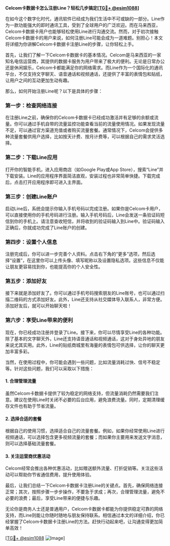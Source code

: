 **Celcom卡数据卡怎么注册Line？轻松几步搞定[[TG💪+ @esim1088](https://t.me/s/esim1088)]**

在如今这个数字化时代，通讯软件已经成为我们生活中不可或缺的一部分。Line作为一款功能强大的即时通讯工具，受到了全球用户的广泛欢迎。而在马来西亚，Celcom卡数据卡用户也能够轻松使用Line进行沟通交流。然而，对于初次接触Celcom卡数据卡的用户来说，如何注册Line可能会成为一道难题。别担心！本文将详细为你讲解Celcom卡数据卡注册Line的步骤，让你轻松上手。

首先，让我们了解一下Celcom卡数据卡的基本情况。Celcom是马来西亚的一家知名电信运营商，其提供的数据卡服务为用户带来了极大的便利。无论是日常办公还是休闲娱乐，Celcom卡都能满足你的网络需求。而Line作为一个国际化的通讯平台，不仅支持文字聊天、语音通话和视频通话，还提供了丰富的表情包和贴纸，让用户之间的互动更加生动有趣。

那么，如何开始注册Line呢？以下是具体的步骤：

### **第一步：检查网络连接**
在注册Line之前，确保你的Celcom卡数据卡已经成功激活并有足够的余额或流量。你可以通过手机自带的流量监控功能查看当前的流量使用情况。如果发现流量不足，可以通过官方渠道充值或者购买流量套餐。通常情况下，Celcom会提供多种流量套餐供用户选择，比如按天计费、按月计费等，可以根据自己的需求灵活选择。

### **第二步：下载Line应用**
打开你的智能手机，进入应用商店（如Google Play或App Store），搜索“Line”并下载安装。Line的应用程序界面简洁直观，安装过程也非常简单快捷。下载完成后，点击打开应用程序即可进入主界面。

### **第三步：创建Line账户**
启动Line后，系统会提示你输入手机号码以完成注册。如果你是Celcom卡用户，可以直接使用你的手机号码进行注册。输入手机号码后，Line会发送一条验证码短信到你的手机上。请注意查收短信，并将收到的验证码输入到Line中。验证码输入正确后，你就成功完成了Line账户的创建。

### **第四步：设置个人信息**
注册完成后，你可以进一步完善个人资料。点击右下角的“更多”选项，然后选择“设置”，在这里你可以上传头像、填写昵称以及设置隐私选项。这些信息不仅能让朋友更容易找到你，也能提高你的个人安全性。

### **第五步：添加好友**
接下来就是添加好友了。你可以通过手机号码搜索朋友的Line账号，也可以通过扫描二维码的方式添加好友。此外，Line还支持从社交媒体导入联系人，非常方便。添加好友后，就可以开始聊天啦！

### **第六步：享受Line带来的便利**
现在，你已经成功注册并登录了Line。接下来，你可以尽情享受Line的各种功能。除了基本的文字聊天外，Line还支持语音通话和视频通话，这对于身处异地的朋友来说尤其实用。此外，Line的贴纸商城里有海量的表情包可供选择，让你的聊天更加丰富多彩。

当然，在使用过程中，你可能会遇到一些问题，比如流量消耗过快、信号不稳定等。针对这些问题，我们可以采取以下措施：

#### **1. 合理管理流量**
虽然Celcom卡数据卡提供了较为稳定的网络支持，但流量消耗仍然需要我们注意。建议在使用Line时关闭不必要的后台应用，避免浪费流量。同时，定期清理缓存文件也有助于节省流量。

#### **2. 选择合适的套餐**
根据自己的使用习惯，选择适合自己的流量套餐。例如，如果你经常使用Line进行视频通话，可以选择包含更多视频流量的套餐；而如果你主要用来发送文字消息，则可以选择基础流量套餐。

#### **3. 关注运营商优惠活动**
Celcom经常会推出各种优惠活动，比如赠送额外流量、打折促销等。关注这些活动可以帮助你节省通信费用，提升使用体验。

最后，让我们总结一下Celcom卡数据卡注册Line的关键点。首先，确保网络连接正常；其次，按照步骤一步步操作，不要急于求成；再次，合理管理流量，避免不必要的浪费；最后，享受Line带来的便捷与乐趣。

无论你是商务人士还是普通用户，Celcom卡数据卡都能为你提供稳定可靠的网络支持，而Line则能让你随时随地与朋友保持联系。相信通过本文的详细介绍，你已经掌握了Celcom卡数据卡注册Line的方法。赶快行动起来吧，让沟通变得更加简单高效！

[[TG💪+ @esim1088](https://t.me/s/esim1088) ![Image](https://i.postimg.cc/4NQfJmqS/Snipaste-2025-05-13-00-14-12.png)]